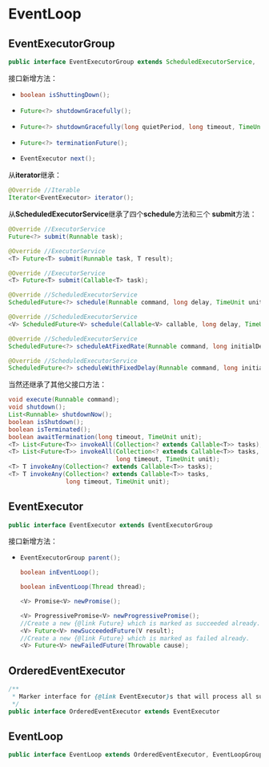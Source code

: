 # EventLoop



## EventExecutorGroup

```java
public interface EventExecutorGroup extends ScheduledExecutorService, 		                                                         Iterable<EventExecutor>

```

接口新增方法：

- ```java
  boolean isShuttingDown();
  ```

- ```java
  Future<?> shutdownGracefully();
  ```

- ```java
  Future<?> shutdownGracefully(long quietPeriod, long timeout, TimeUnit unit);
  ```

- ```java
  Future<?> terminationFuture();
  ```

- ```java
  EventExecutor next();
  ```

从**iterator**继承：

```java
@Override //Iterable
Iterator<EventExecutor> iterator();
```

从**ScheduledExecutorService**继承了四个**schedule**方法和三个 **submit**方法：

```java
@Override //ExecutorService
Future<?> submit(Runnable task);

@Override //ExecutorService
<T> Future<T> submit(Runnable task, T result);

@Override //ExecutorService
<T> Future<T> submit(Callable<T> task);

@Override //ScheduledExecutorService
ScheduledFuture<?> schedule(Runnable command, long delay, TimeUnit unit);

@Override //ScheduledExecutorService
<V> ScheduledFuture<V> schedule(Callable<V> callable, long delay, TimeUnit unit);

@Override //ScheduledExecutorService
ScheduledFuture<?> scheduleAtFixedRate(Runnable command, long initialDelay, long period, TimeUnit unit);

@Override //ScheduledExecutorService
ScheduledFuture<?> scheduleWithFixedDelay(Runnable command, long initialDelay, long delay, TimeUnit unit);
```

当然还继承了其他父接口方法：

```java
void execute(Runnable command);
void shutdown();
List<Runnable> shutdownNow();
boolean isShutdown();
boolean isTerminated();
boolean awaitTermination(long timeout, TimeUnit unit);
<T> List<Future<T>> invokeAll(Collection<? extends Callable<T>> tasks);
<T> List<Future<T>> invokeAll(Collection<? extends Callable<T>> tasks,
                              long timeout, TimeUnit unit);
<T> T invokeAny(Collection<? extends Callable<T>> tasks);
<T> T invokeAny(Collection<? extends Callable<T>> tasks,
                long timeout, TimeUnit unit);
```

## EventExecutor

```java
public interface EventExecutor extends EventExecutorGroup
```

接口新增方法：

- ```java
  EventExecutorGroup parent();
  
  boolean inEventLoop();
  
  boolean inEventLoop(Thread thread);
  
  <V> Promise<V> newPromise();
  
  <V> ProgressivePromise<V> newProgressivePromise();
  //Create a new {@link Future} which is marked as succeeded already.
  <V> Future<V> newSucceededFuture(V result);
  //Create a new {@link Future} which is marked as failed already.
  <V> Future<V> newFailedFuture(Throwable cause);
  ```

## OrderedEventExecutor

```java
/**
 * Marker interface for {@link EventExecutor}s that will process all submitted tasks in  an ordered / serial fashion.
 */
public interface OrderedEventExecutor extends EventExecutor
```

## EventLoop

```java
public interface EventLoop extends OrderedEventExecutor, EventLoopGroup
```













